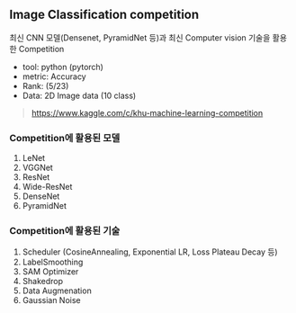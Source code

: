 ## Image Classification competition
최신 CNN 모델(Densenet, PyramidNet 등)과 최신 Computer vision 기술을 활용한 Competition
 - tool: python (pytorch)
 - metric: Accuracy
 - Rank: (5/23)
 - Data: 2D Image data (10 class)
  > https://www.kaggle.com/c/khu-machine-learning-competition

### Competition에 활용된 모델
1. LeNet
2. VGGNet
3. ResNet
4. Wide-ResNet
5. DenseNet
6. PyramidNet

### Competition에 활용된 기술
1. Scheduler (CosineAnnealing, Exponential LR, Loss Plateau Decay 등)
2. LabelSmoothing
3. SAM Optimizer
4. Shakedrop
5. Data Augmenation
6. Gaussian Noise
